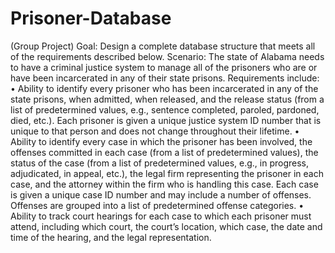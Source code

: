 # Prisoner-Database
(Group Project)
Goal: Design a complete database structure that meets all of the requirements described below.
Scenario:  The state of Alabama needs to have a criminal justice system to manage all of the prisoners who are or have been incarcerated in any of their state prisons. Requirements include:
•	Ability to identify every prisoner who has been incarcerated in any of the state prisons, when admitted, when released, and the release status (from a list of predetermined values, e.g., sentence completed, paroled, pardoned, died, etc.). Each prisoner is given a unique justice system ID number that is unique to that person and does not change throughout their lifetime.
•	Ability to identify every case in which the prisoner has been involved, the offenses committed in each case (from a list of predetermined values), the status of the case (from a list of predetermined values, e.g., in progress, adjudicated, in appeal, etc.), the legal firm representing the prisoner in each case, and the attorney within the firm who is handling this case. Each case is given a unique case ID number and may include a number of offenses. Offenses are grouped into a list of predetermined offense categories.
•	Ability to track court hearings for each case to which each prisoner must attend, including which court, the court’s location, which case, the date and time of the hearing, and the legal representation.

